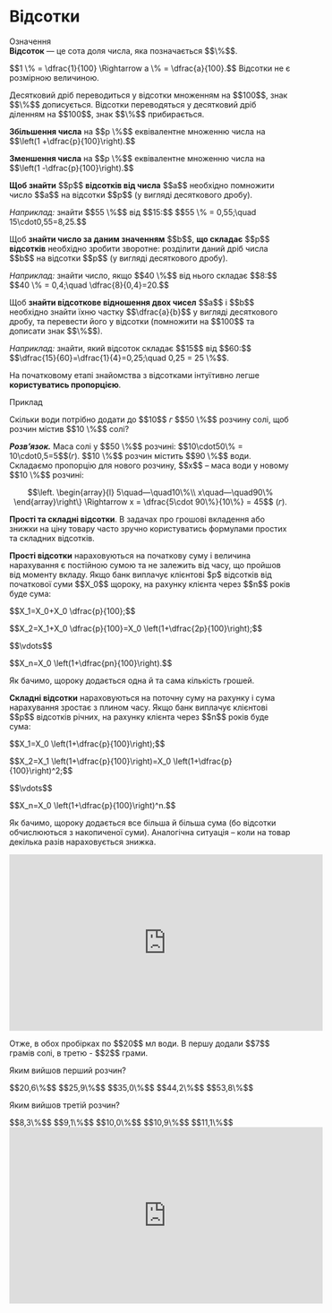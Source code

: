 # Відсотки

<div class="space">
<div class="eoz-wrap">
<span class="eoz">Означення</span>
<div class="eoz-text">
<b>Вiдсоток</b> — це сота доля числа, яка позначається $$\%$$.
</div>
</div>
</div>

<div class="space"><p>$$1 \% = \dfrac{1}{100} \Rightarrow a \% = \dfrac{a}{100}.$$ Вiдсотки не є розмiрною величиною.</p></div>

<p>Десятковий дрiб переводиться у вiдсотки множенням на $$100$$, знак $$\%$$ дописується. Вiдсотки переводяться у десятковий дрiб дiленням на $$100$$, знак $$\%$$ прибирається.</p>

<p><b>Збiльшення числа</b> на $$p \%$$ еквiвалентне множенню числа на $$\left(1 +\dfrac{p}{100}\right).$$</p>

<p><b>Зменшення числа</b> на $$p \%$$ еквiвалентне множенню числа на $$\left(1 -\dfrac{p}{100}\right).$$</p>

<div class="space"><p><b>Щоб знайти</b> $$p$$ <b>вiдсоткiв вiд числа</b> $$a$$ необхiдно помножити число $$a$$ на вiдсотки $$p$$ (у виглядi десяткового дробу).</p>

<p><i>Наприклад:</i> знайти $$55 \%$$ вiд $$15:$$ $$55 \% = 0,55;\quad 15\cdot0,55=8,25.$$</p></div>

<div class="space"><p>Щоб <b>знайти число за даним значенням</b> $$b$$, <b>що складає</b> $$p$$ <b>вiдсоткiв</b> необхiдно зробити зворотне: роздiлити даний дрiб числа $$b$$ на вiдсотки $$p$$ (у виглядi десяткового дробу).</p>

<p><i>Наприклад:</i> знайти число, якщо $$40 \%$$ вiд нього складає $$8:$$ $$40 \% = 0,4;\quad \dfrac{8}{0,4}=20.$$</p></div>

<div class="space"><p>Щоб <b>знайти вiдсоткове вiдношення двох чисел</b> $$a$$ і $$b$$ необхiдно знайти їхню частку $$\dfrac{a}{b}$$ у виглядi десяткового дробу, та перевести його у вiдсотки (помножити на $$100$$ та дописати знак $$\%$$).</p>

<p><i>Наприклад:</i> знайти, який вiдсоток складає $$15$$ вiд $$60:$$ $$\dfrac{15}{60}=\dfrac{1}{4}=0,25;\quad 0,25 = 25 \%$$.</p></div>

<p>На початковому етапi знайомства з вiдсотками iнтуїтивно легше <b>користуватись пропорцiєю</b>.</p>

<div class="space">
<div class="task-wrap">
<span class="task">Приклад</span>
<div class="task-text">
<p>Скiльки води потрiбно додати до $$10$$ <i>г</i> $$50 \%$$ розчину солi, щоб розчин мiстив $$10 \%$$ солi?</p>
<p><b><i>Розв’язок.</i></b> Маса солi у $$50 \%$$ розчинi: $$10\cdot50\% = 10\cdot0,5=5$$(<i>г</i>). $$10 \%$$ розчин мiстить $$90 \%$$ води. Складаємо пропорцiю для нового розчину, $$x$$ – маса води у новому $$10 \%$$ розчинi:
</p>
<p align="center">$$\left. \begin{array}{l}
5\quad—\quad10\%\\
x\quad—\quad90\%
\end{array}\right\} \Rightarrow x = \dfrac{5\cdot 90\%}{10\%} = 45$$ (<i>г</i>).</p>
</div>
</div>
</div>

<div class="space"><p><b>Простi та складнi вiдсотки</b>. В задачах про грошовi вкладення або знижки на цiну товару часто зручно користуватись формулами простих та складних вiдсоткiв.</p></div>

<p><b>Прості відсотки</b> нараховуються на початкову суму і величина нарахування є постійною сумою та не залежить від часу, що пройшов від моменту вкладу. Якщо банк виплачує клієнтові $p$ відсотків від початкової суми $$X_0$$ щороку, на рахунку клієнта через $$n$$ років буде сума:</p>
<p>$$X_1=X_0+X_0  \dfrac{p}{100};$$</p>
<p>$$X_2=X_1+X_0  \dfrac{p}{100}=X_0 \left(1+\dfrac{2p}{100}\right);$$</p>
<p>$$\vdots$$</p>
<p>$$X_n=X_0 \left(1+\dfrac{pn}{100}\right).$$</p>

<div class="space"><p>Як бачимо, щороку додається одна й та сама кiлькiсть грошей.</p></div>

<p><b>Складні відсотки</b> нараховуються на поточну суму на рахунку і сума нарахування зростає з плином часу. Якщо банк виплачує клієнтові $$p$$ відсотків річних, на рахунку клієнта через $$n$$ років буде сума:</p>
<p>$$X_1=X_0 \left(1+\dfrac{p}{100}\right);$$</p>
<p>$$X_2=X_1 \left(1+\dfrac{p}{100}\right)=X_0 \left(1+\dfrac{p}{100}\right)^2;$$</p>
<p>$$\vdots$$</p>
<p>$$X_n=X_0 \left(1+\dfrac{p}{100}\right)^n.$$</p>

<p>Як бачимо, щороку додається все більша й більша сума (бо відсотки обчислюються з накопиченої суми). Аналогічна ситуація – коли на товар декілька разів нараховується знижка.</p>

<div class="fluidMedia">
<iframe align="center" width="560" height="315" src="https://www.youtube.com/embed/1PdDgSEcnTU" frameborder="0" allowfullscreen></iframe>
</div>
<div class="popup">
</div>

<quiz correctLabel="correct" incorrectLabel="incorrect" checkLabel="check">
    <question text="">
        <p>Отже, в обох пробірках по $$20$$ мл води. В першу додали $$7$$ грамів солі, в третю - $$2$$ грами.</p>
        <p>Яким вийшов перший розчин?</p>
        <answer>$$20,6\%$$</answer>
        <answer correct>$$25,9\%$$</answer>
        <answer>$$35,0\%$$</answer>
        <answer>$$44,2\%$$</answer>
        <answer>$$53,8\%$$</answer>
    </question>
    <question text="">
        <p>Яким вийшов третій розчин?</p>
        <answer>$$8,3\%$$</answer>
        <answer correct>$$9,1\%$$</answer>
        <answer>$$10,0\%$$</answer>
        <answer>$$10,9\%$$</answer>
        <answer>$$11,1\%$$</answer>
    </question>
</quiz>

<div class="fluidMedia">
<iframe align="center" width="560" height="315" src="https://www.youtube.com/embed/dnFGDiOJ4qE" frameborder="0" allowfullscreen></iframe>
</div>
<div class="popup">
</div>